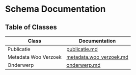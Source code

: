 # Schema Documentation

## Table of Classes

| Class | Documentation |
|-------|--------------|
| Publicatie | [publicatie.md](publicatie.md) |
| Metadata Woo Verzoek | [metadata.woo_verzoek.md](metadata.woo_verzoek.md) |
| Onderwerp | [onderwerp.md](onderwerp.md) |
